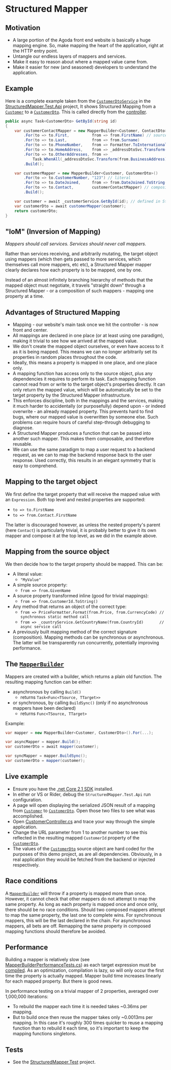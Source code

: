 # Structured Mapper

## Motivation
- A large portion of the Agoda front end website is basically a huge mapping engine. So, make mapping the heart of the application, right at the HTTP entry point.
- Untangle our endless layers of mappers and services.
- Make it easy to reason about where a mapped value came from.
- Make it easier for new (and seasoned) developers to understand the application.

## Example
Here is a complete example taken from the [`CustomerDtoService`](/StructuredMapper.Test.Api/Customers/CustomerDtoService.cs) in the [StructuredMapper.Test.Api](/StructuredMapper.Test.Api) project, It shows Structured Mapping from a [`Customer`](/StructuredMapper.BL/Customers/Customer.cs) to a [`CustomerDto`](/StructuredMapper.Test.Api/Customers/CustomerDto.cs). This is called directly from the [controller](/StructuredMapper.Test.Api/Controllers/CustomersController.cs).

```c#
public async Task<CustomerDto> GetById(string id)
{
    var customerContactMapper = new MapperBuilder<Customer, ContactDto>()
        .For(to => to.First,          from => from.FirstName) // source member access
        .For(to => to.Last,           from => from.Surname)
        .For(to => to.PhoneNumber,    from => Formatter.ToInternational(from.PhoneNumber, from.Address.CountryId)) // static method
        .For(to => to.HomeAddress,    from => _addressDtoSvc.Transform(from.Address)) // async service call
        .For(to => to.OtherAddresses, from => 
            Task.WhenAll(_addressDtoSvc.Transform(from.BusinessAddress), _addressDtoSvc.Transform(from.ShippingAddress)))
        .Build();

    var customerMapper = new MapperBuilder<Customer, CustomerDto>()
        .For(to => to.CustomerNumber, "123") // literal
        .For(to => to.DateJoined,     from => from.DateJoined.ToString(new CultureInfo("th-th"))) // inline transformation
        .For(to => to.Contact,        customerContactMapper) // composition with the mapper above
        .Build();

    var customer = await _customerService.GetById(id); // defined in StructuredMapper.BL
    var customerDto = await customerMapper(customer);
    return customerDto;
}
```

## "IoM" (Inversion of Mapping)
*Mappers should call services. Services should never call mappers.*
 
Rather than services receiving, and arbitrarily mutating, the target object using mappers (which then gets passed to more services, which themselves call more mappers, etc etc), a Structured Mapper mapper clearly declares how each property is to be mapped, one by one.

Instead of an almost infinitely branching hierarchy of methods that the mapped object must negotiate, it travels "straight down" through a Structured Mapper - or a composition of such mappers - mapping one property at a time.

## Advantages of Structured Mapping
- Mapping - our website's main task once we hit the controller - is now front and center.
- All mappings are declared in one place (or at least using one paradigm), making it trivial to see how we arrived at the mapped value.
- We don't create the mapped object ourselves, or even have access to it as it is being mapped. This means we can no longer arbitrarily set its properties in random places throughout the code.
- Ideally, this means a property is mapped in one place, and one place only.
- A mapping function has access only to the source object, plus any dependencies it requires to perform its task. Each mapping function cannot read from or write to the target object's properties directly. It can only return the mapped value, which will be automatically be set to the target property by the Structured Mapper infrastructure.
- This enforces discipline, both in the mappings and the services, making it much harder to accidentally (or purposefully) depend upon - or indeed overwrite - an already mapped property. This prevents hard to find bugs, where our mapped value is overwritten by someone else. Such problems can require hours of careful step-through debugging to diagnose.
- A Structured Mapper produces a function that can be passed into another such mapper. This makes them composable, and therefore reusable.
- We can use the same paradigm to map a user request to a backend request, as we can to map the backend response back to the user response. Used correctly, this results in an elegant symmetry that is easy to comprehend.

## Mapping to the target object
We first define the target property that will receive the mapped value with an `Expression`. Both top level and nested properties are supported:
- `to => to.FirstName`
- `to => from.Contact.FirstName`    

The latter is discouraged however, as unless the nested property's parent (here `Contact`) is particularly trivial, it is probably better to give it its own mapper and compose it at the top level, as we did in the example above.

## Mapping from the source object
We then decide how to the target property should be mapped. This can be:
- A literal value:
    - `"MyValue"`
- A simple source property:
    - `from => from.GivenName`
- A source property transformed inline (good for trivial mappings):
    - `from => from.CustomerId.ToString()`
- Any method that returns an object of the correct type:
    - `from => PriceFormatter.Format(from.Price, from.CurrencyCode) // synchronous static method call`
    - `from => _countryService.GetCountryName(from.CountryId)       // async service call`
- A previously built mapping method of the correct signature (composition).
Mapping methods can be synchronous or asynchronous. The latter will be transparently run concurrently, potentially improving performance.

## The [`MapperBuilder`](/StructuredMapper/MapperBuilder.cs)
Mappers are created with a builder, which returns a plain old function. The resulting mapping function can be either: 
- asynchronous by calling `Build()`
    - returns `Task<Func<TSource, TTarget>>`
- or synchronous, by calling `BuildSync()` (only if no asynchronous mappers have been declared)
    - returns `Func<TSource, TTarget>`

Example:

```c#
var mapper = new MapperBuilder<Customer, CustomerDto>().For(...);

var asyncMapper = mapper.Build();
var customerDto = await mapper(customer);

var syncMapper = mapper.BuildSync();
var customerDto = mapper(customer);
```

## Live example
- Ensure you have the [.net Core 2.1 SDK](https://www.microsoft.com/net/download/dotnet-core/2.1) installed.
- In either or VS or Rider, debug the `StructuredMapper.Test.Api` run configuration. 
- A page will open displaying the serialized JSON result of a mapping from [`Customer`](/StructuredMapper.BL/Customers/Customer.cs) to [`CustomerDto`](/StructuredMapper.Test.Api/Customers/CustomerDto.cs). Open those two files to see what was accomplished.
- Open [CustomerController.cs](/StructuredMapper/blob/master/StructuredMapper.Test.Api/Controllers/CustomersController.cs) and trace your way through the simple application.
- Change the URL parameter from 1 to another number to see this reflected in the resulting mapped `CustomerId` property of the [`CustomerDto`](/StructuredMapper.Test.Api/Customers/CustomerDto.cs).
- The values of the [`CustomerDto`](/StructuredMapper.Test.Api/Customers/CustomerDto.cs) source object are hard coded for the purposes of this demo project, as are all dependencies. Obviously, in a real application they would be fetched from the backend or injected respectively.

## Race conditions
A [`MapperBuilder`](/StructuredMapper/MapperBuilder.cs) will throw if a property is mapped more than once. However, it cannot check that other mappers do not attempt to map the same property. As long as each property is mapped once and once only, there should be no race conditions. Should two composed mappers attempt to map the same property, the last one to complete wins. For synchronous mappers, this will be the last declared in the chain. For asynchronous mappers, all bets are off. Remapping the same property in composed mapping functions should therefore be avoided.
 
## Performance
Building a mapper is relatively slow (see [MapperBuilderPerformanceTests.cs](/StructuredMapper.Test.Performance/MapperBuilderPerformanceTests.cs)) as each target expression must be [compiled](/StructuredMapper/PropertyMapper.cs#L70). As an optimization, compilation is lazy, so will only occur the first time the property is actually mapped. Mapper build time increases linearly for each mapped property. But there is good news.

In performance testing on a trivial mapper of 2 properties, averaged over 1,000,000 iterations:
- To rebuild the mapper each time it is needed takes ~0.36ms per mapping.
- But to build once then reuse the mapper takes only ~0.0013ms per mapping.
In this case it's roughly 300 times quicker to reuse a mapping function than to rebuild it each time, so it's important to keep the mapping functions singletons.

## Tests
- See the [StructuredMapper.Test](/StructuredMapper.Test) project.
